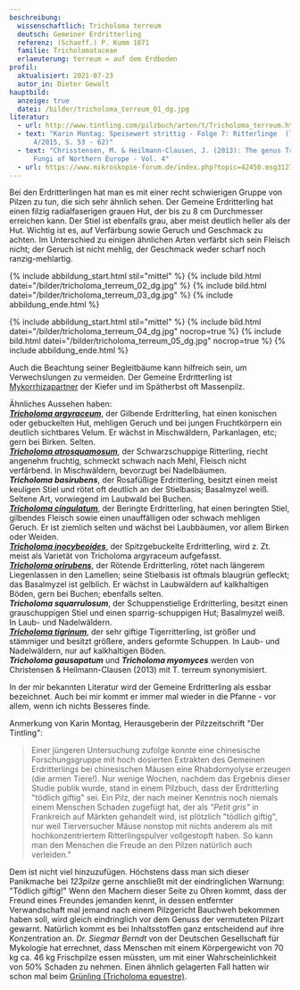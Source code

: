 ```yaml
---
beschreibung:
  wissenschaftlich: Tricholoma terreum
  deutsch: Gemeiner Erdritterling
  referenz: (Schaeff.) P. Kumm 1871
  familie: Tricholomataceae
  erlaeuterung: terreum = auf dem Erdboden
profil:
  aktualisiert: 2021-07-23
  autor_in: Dieter Gewalt
hauptbild:
  anzeige: true
  datei: /bilder/tricholoma_terreum_01_dg.jpg
literatur:
  - url: http://www.tintling.com/pilzbuch/arten/t/Tricholoma_terreum.html
  - text: "Karin Montag: Speisewert strittig - Folge 7: Ritterlinge  (Tintling 95,
      4/2015, S. 53 - 62)"
  - text: "Chrisstensen, M. & Heilmann-Clausen, J. (2013): The genus Tricholoma. -
      Fungi of Northern Europe - Vol. 4"
  - url: https://www.mikroskopie-forum.de/index.php?topic=42450.msg312787#msg312787
---
```

Bei den Erdritterlingen hat man es mit einer recht schwierigen Gruppe von Pilzen zu tun, die sich sehr ähnlich sehen. Der Gemeine Erdritterling hat einen filzig radialfaserigen grauen Hut, der bis zu 8 cm Durchmesser erreichen kann. Der Stiel ist ebenfalls grau, aber meist deutlich heller als der Hut. Wichtig ist es, auf Verfärbung sowie Geruch und Geschmack zu achten. Im Unterschied zu einigen ähnlichen Arten verfärbt sich sein Fleisch nicht; der Geruch ist nicht mehlig, der Geschmack weder scharf noch ranzig-mehlartig.

{% include abbildung_start.html stil="mittel" %}
{% include bild.html datei="/bilder/tricholoma_terreum_02_dg.jpg" %}
{% include bild.html datei="/bilder/tricholoma_terreum_03_dg.jpg" %}
{% include abbildung_ende.html %}

{% include abbildung_start.html stil="mittel" %}
{% include bild.html datei="/bilder/tricholoma_terreum_04_dg.jpg" nocrop=true %}
{% include bild.html datei="/bilder/tricholoma_terreum_05_dg.jpg" nocrop=true %}
{% include abbildung_ende.html %}

Auch die Beachtung seiner Begleitbäume kann hilfreich sein, um Verwechslungen zu vermeiden. Der Gemeine Erdritterling ist [Mykorrhizapartner](Mykorrhiza "Glossar") der Kiefer und im Spätherbst oft Massenpilz. 

Ähnliches Aussehen haben:\
***[Tricholoma argyraceum](/pilze/tricholoma-terreum-gemeiner-erdritterling)***, der Gilbende Erdritterling, hat einen konischen oder gebuckelten Hut, mehligen Geruch und bei jungen Fruchtkörpern ein deutlich sichtbares Velum. Er wächst in Mischwäldern, Parkanlagen, etc; gern bei Birken. Selten.\
***[Tricholoma atrosquamosum](/pilze/tricholoma-atrosquamosum-schwarzschuppiger-ritterling)***, der Schwarzschuppige Ritterling, riecht angenehm fruchtig, schmeckt schwach nach Mehl, Fleisch nicht verfärbend. In Mischwäldern, bevorzugt bei Nadelbäumen.\
***Tricholoma basirubens***, der Rosafüßige Erdritterling, besitzt einen meist keuligen Stiel und  rötet oft deutlich an der Stielbasis; Basalmyzel weiß. Seltene Art, vorwiegend im Laubwald bei Buchen.\
***[Tricholoma cingulatum](/pilze/tricholoma-cingulatum-beringter-erdritterling)***, der Beringte Erdritterling, hat einen beringten Stiel, gilbendes Fleisch sowie einen unauffälligen oder schwach mehligen Geruch. Er ist ziemlich selten und wächst bei Laubbäumen, vor allem Birken oder Weiden.\
***[Tricholoma inocybeoides](/pilze/tricholoma-inocybeoides-spitzgebuckelter-ritterling)***, der Spitzgebuckelte Erdritterling, wird z. Zt. meist als Varietät von Tricholoma argyraceum aufgefasst.\
***[Tricholoma orirubens](/pilze/tricholoma-orirubens-rötender-erdritterling)***, der Rötende Erdritterling, rötet nach längerem Liegenlassen in den Lamellen; seine Stielbasis ist oftmals blaugrün gefleckt; das Basalmyzel ist gelblich. Er wächst in Laubwäldern auf kalkhaltigen Böden, gern bei Buchen; ebenfalls selten.\
***Tricholoma squarrulosum***, der Schuppenstielige Erdritterling, besitzt einen grauschuppigen Stiel und einen sparrig-schuppigen Hut; Basalmyzel weiß. In Laub- und Nadelwäldern.\
***[Tricholoma tigrinum](/pilze/tricholoma-tigrinum-tiger-ritterling)***, der sehr giftige Tigerritterling, ist größer und stämmiger und besitzt größere, anders geformte Schuppen. In Laub- und Nadelwäldern, nur auf kalkhaltigen Böden.\
***Tricholoma gausapatum*** und ***Tricholoma myomyces*** werden von Christensen & Heilmann-Clausen (2013) mit T. terreum synonymisiert.

In der mir bekannten Literatur wird der Gemeine Erdritterling als essbar bezeichnet. Auch bei mir kommt er immer mal wieder in die Pfanne - vor allem, wenn ich nichts Besseres finde.  

Anmerkung von Karin Montag, Herausgeberin der Pilzzeitschrift "Der Tintling": 

> Einer jüngeren Untersuchung zufolge konnte eine chinesische Forschungsgruppe mit hoch dosierten Extrakten des Gemeinen Erdritterlings bei chinesischen Mäusen eine Rhabdomyolyse erzeugen (die armen Tiere!). Nur wenige Wochen, nachdem das Ergebnis dieser Studie publik wurde, stand in einem Pilzbuch, dass der Erdritterling "tödlich giftig" sei. Ein Pilz, der nach meiner Kenntnis noch niemals einem Menschen Schaden zugefügt hat, der als *"Petit gris"* in Frankreich auf Märkten gehandelt wird, ist plötzlich "tödlich giftig", nur weil Tierversucher Mäuse nonstop mit nichts anderem als mit hochkonzentriertem Ritterlingspulver vollgestopft haben. So kann man den Menschen die Freude an den Pilzen natürlich auch verleiden."  

Dem ist nicht viel hinzuzufügen. Höchstens dass man sich dieser Panikmache bei *123pilze* gerne anschließt mit der eindringlichen Warnung: "Tödlich giftig!" Wenn den Machern dieser Seite zu Ohren kommt, dass der Freund eines Freundes jemanden kennt, in dessen entfernter Verwandschaft mal jemand nach einem Pilzgericht Bauchweh bekommen haben soll, wird gleich eindringlich vor dem Genuss der vermuteten Pilzart gewarnt. Natürlich kommt es bei Inhaltsstoffen ganz entscheidend auf ihre Konzentration an. *Dr. Siegmar Berndt* von der Deutschen Gesellschaft für Mykologie hat errechnet, dass Menschen mit einem Körpergewicht von 70 kg ca. 46 kg Frischpilze essen müssten, um mit einer Wahrscheinlichkeit von 50% Schaden zu nehmen. Einen ähnlich gelagerten Fall hatten wir schon mal beim [Grünling (Tricholoma equestre)](/pilze/tricholoma-equestre-grünling).